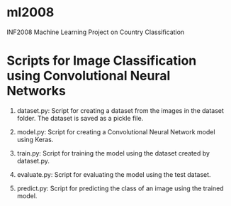 # ml2008
INF2008 Machine Learning Project on Country Classification

# Scripts for Image Classification using Convolutional Neural Networks

1. dataset.py:
Script for creating a dataset from the images in the dataset folder. The dataset is saved as a pickle file.

2. model.py:
Script for creating a Convolutional Neural Network model using Keras.

3. train.py:
Script for training the model using the dataset created by dataset.py.

4. evaluate.py:
Script for evaluating the model using the test dataset.

5. predict.py:
Script for predicting the class of an image using the trained model.
